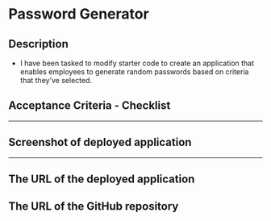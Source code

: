 # Password Generator

## Description

- I have been tasked to modify starter code to create an application that enables employees to generate random passwords based on criteria that they’ve selected.

## Acceptance Criteria - Checklist

<!-- - When my web application is opened you can see my name, a recent a profile picture and links to sections about myself, samples of my work, my cv and my contact information.

- the links in the navigation are responsive and when clicked upon will navigate to the relevant section on the webpage application. When the 'Work Samples' link in the nav bar is clicked it will scroll to the work samples section presenting my applications with the first application being larger in size compared to the corresponding applications.

- When the application images are clicked the relevant applications will be deployed.

- When the website is resized it adapts to different screen sizes and devices and also adapts to different viewpoints. -->

---

## Screenshot of deployed application

<!-- ![screencapture-file-Users-rizwanashraf-homework-Homework-week2-portfolio-index-html-2021-12-18-21_43_19.png](https://raw.githubusercontent.com/riz1ash786/portfolio/main/screencapture-file-Users-rizwanashraf-homework-Homework-week2-portfolio-index-html-2021-12-18-21_43_19.png) -->

---

## The URL of the deployed application

<!-- https://riz1ash786.github.io/portfolio/ -->

## The URL of the GitHub repository

<!-- https://github.com/riz1ash786/portfolio -->
